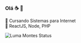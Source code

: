### Olá ☕ 👏
<!--
**lumamontes/lumamontes** is a ✨ _special_ ✨ repository because its `README.md` (this file) appears on your GitHub profile.

Here are some ideas to get you started:

- 🔭 I’m currently working on ...
- 🌱 I’m currently learning ...
- 👯 I’m looking to collaborate on ...
- 🤔 I’m looking for help with ...
- 💬 Ask me about ...
- 📫 How to reach me: ...
- 😄 Pronouns: ...
- ⚡ Fun fact: ...
-->
📖 Cursando Sistemas para Internet </br>
🔭 ReactJS, Node, PHP 

![Luma Montes Status](https://github-readme-stats.vercel.app/api?username=lumamontes&show_icons=true&theme=synthwave)


